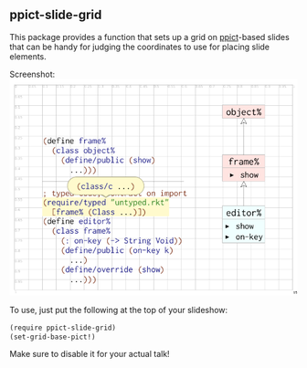 ppict-slide-grid
----------------

This package provides a function that sets up a grid on
[ppict](www.cs.utah.edu/plt/snapshots/current/doc/unstable-gui/ppict.html)-based
slides that can be handy for judging the coordinates to use for
placing slide elements.

Screenshot:
  ![Example](screenshot.png)

To use, just put the following at the top of your slideshow:

    (require ppict-slide-grid)
    (set-grid-base-pict!)

Make sure to disable it for your actual talk!
